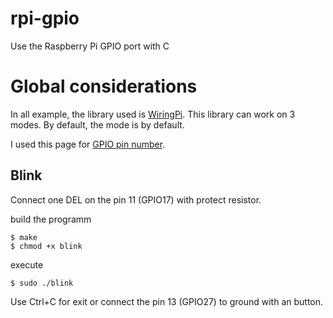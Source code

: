 # rpi-gpio
Use the Raspberry Pi GPIO port with C

# Global considerations

In all example, the library used is [WiringPi](https://projects.drogon.net/raspberry-pi/wiringpi/). This library can work on 3 modes.
By default, the mode is by default.

I used this page for [GPIO pin number](http://deusyss.developpez.com/tutoriels/RaspberryPi/PythonEtLeGpio/#LII-D).

## Blink

Connect one DEL on the pin 11 (GPIO17) with protect resistor.

build the programm
```
$ make
$ chmod +x blink
```

execute 
```
$ sudo ./blink
```

Use Ctrl+C for exit or connect the pin 13 (GPIO27) to ground with an button.


